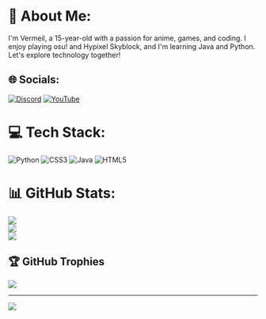 # 💫 About Me:
I'm Vermeil, a 15-year-old with a passion for anime, games, and coding. I enjoy playing osu! and Hypixel Skyblock, and I'm learning Java and Python. Let's explore technology together!


## 🌐 Socials:
[![Discord](https://img.shields.io/badge/Discord-%237289DA.svg?logo=discord&logoColor=white)](https://discord.gg/https://discord.gg/jQSu2345dd) [![YouTube](https://img.shields.io/badge/YouTube-%23FF0000.svg?logo=YouTube&logoColor=white)](https://youtube.com/@@VermeilChan) 

# 💻 Tech Stack:
![Python](https://img.shields.io/badge/python-3670A0?style=for-the-badge&logo=python&logoColor=ffdd54) ![CSS3](https://img.shields.io/badge/css3-%231572B6.svg?style=for-the-badge&logo=css3&logoColor=white) ![Java](https://img.shields.io/badge/java-%23ED8B00.svg?style=for-the-badge&logo=java&logoColor=white) ![HTML5](https://img.shields.io/badge/html5-%23E34F26.svg?style=for-the-badge&logo=html5&logoColor=white)
# 📊 GitHub Stats:
![](https://github-readme-stats.vercel.app/api?username=VermeilChan&theme=tokyonight&hide_border=false&include_all_commits=true&count_private=true)<br/>
![](https://github-readme-streak-stats.herokuapp.com/?user=VermeilChan&theme=tokyonight&hide_border=false)<br/>
![](https://github-readme-stats.vercel.app/api/top-langs/?username=VermeilChan&theme=tokyonight&hide_border=false&include_all_commits=true&count_private=true&layout=compact)

## 🏆 GitHub Trophies
![](https://github-profile-trophy.vercel.app/?username=VermeilChan&theme=dracula&no-frame=true&no-bg=false&margin-w=4)

---
[![](https://visitcount.itsvg.in/api?id=VermeilChan&icon=0&color=10)](https://visitcount.itsvg.in)
